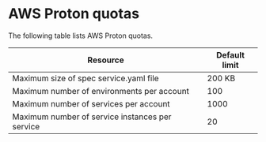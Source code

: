 # AWS Proton quotas<a name="ag-limits"></a>

The following table lists AWS Proton quotas\.


| Resource | Default limit | 
| --- | --- | 
| Maximum size of spec service\.yaml file | 200 KB | 
| Maximum number of environments per account | 100 | 
| Maximum number of services per account | 1000 | 
| Maximum number of service instances per service | 20 | 